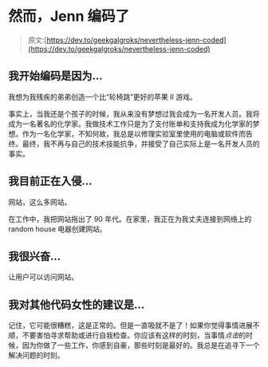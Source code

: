 # 然而，Jenn 编码了

> 原文:[https://dev.to/geekgalgroks/nevertheless-jenn-coded](https://dev.to/geekgalgroks/nevertheless-jenn-coded)

## [](#i-began-coding-because)我开始编码是因为...

我想为我残疾的弟弟创造一个比“轮椅跳”更好的苹果 II 游戏。

事实上，当我还是个孩子的时候，我从来没有梦想过我会成为一名开发人员。我将成为一名著名的化学家。我做技术工作只是为了支付账单和支持我成为化学家的梦想。作为一名化学家，不知何故，我总是以修理实验室里使用的电脑或软件而告终。最终，我不再与自己的技术技能抗争，并接受了自己实际上是一名开发人员的事实。

## [](#im-currently-hacking-on)我目前正在入侵...

网站，这么多网站。

在工作中，我把网站拖出了 90 年代。在家里，我正在为我丈夫连接到网络上的 random house 电器创建网站。

## [](#im-excited-about)我很兴奋...

让用户可以访问网站。

## [](#my-advice-for-other-women-who-code-is)我对其他代码女性的建议是...

记住，它可能很糟糕，这是正常的。但是一直吸就不是了！如果你觉得事情进展不顺，不要害怕寻求帮助或进行自我检查。你应该有这样的时刻，当事情*点击*的时候，因为你做了一些工作，你感到自豪，那些时刻是最好的。我总是在追寻下一个解决问题的时刻。